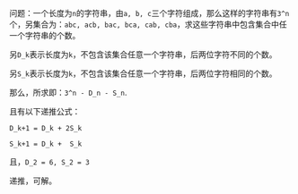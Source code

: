 问题：一个长度为`n`的字符串，由`a, b, c`三个字符组成，那么这样的字符串有`3^n`个，另集合为：`abc, acb, bac, bca, cab, cba`，求这些字符串中包含集合中任一个字符串的个数。

另`D_k`表示长度为`k`，不包含该集合任意一个字符串，后两位字符不同的个数。

另`S_k`表示长度为`k`，不包含该集合任意一个字符串，后两位字符相同的个数。

那么，所求即：`3^n - D_n - S_n`.

且有以下递推公式：

`D_k+1 = D_k + 2S_k`

`S_k+1 = D_k +  S_k`

且，`D_2 = 6, S_2 = 3`

递推，可解。
